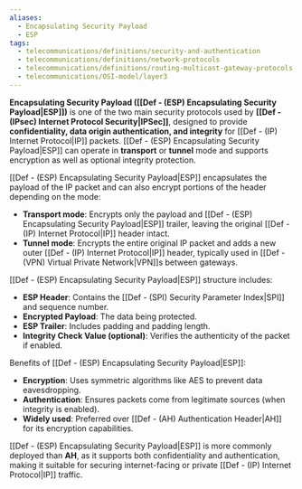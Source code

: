 ```yaml
---
aliases:
  - Encapsulating Security Payload
  - ESP
tags:
  - telecommunications/definitions/security-and-authentication
  - telecommunications/definitions/network-protocols
  - telecommunications/definitions/routing-multicast-gateway-protocols
  - telecommunications/OSI-model/layer3
---
```


**Encapsulating Security Payload ([[Def - (ESP) Encapsulating Security Payload|ESP]])** is one of the two main security protocols used by **[[Def - (IPsec) Internet Protocol Security|IPSec]]**, designed to provide **confidentiality, data origin authentication, and integrity** for [[Def - (IP) Internet Protocol|IP]] packets. [[Def - (ESP) Encapsulating Security Payload|ESP]] can operate in **transport** or **tunnel** mode and supports encryption as well as optional integrity protection.

[[Def - (ESP) Encapsulating Security Payload|ESP]] encapsulates the payload of the IP packet and can also encrypt portions of the header depending on the mode:
- **Transport mode**: Encrypts only the payload and [[Def - (ESP) Encapsulating Security Payload|ESP]] trailer, leaving the original [[Def - (IP) Internet Protocol|IP]] header intact.
- **Tunnel mode**: Encrypts the entire original IP packet and adds a new outer [[Def - (IP) Internet Protocol|IP]] header, typically used in [[Def - (VPN) Virtual Private Network|VPN]]s between gateways.

[[Def - (ESP) Encapsulating Security Payload|ESP]] structure includes:
- **ESP Header**: Contains the [[Def - (SPI) Security Parameter Index|SPI]] and sequence number.
- **Encrypted Payload**: The data being protected.
- **ESP Trailer**: Includes padding and padding length.
- **Integrity Check Value (optional)**: Verifies the authenticity of the packet if enabled.

Benefits of [[Def - (ESP) Encapsulating Security Payload|ESP]]:
- **Encryption**: Uses symmetric algorithms like AES to prevent data eavesdropping.
- **Authentication**: Ensures packets come from legitimate sources (when integrity is enabled).
- **Widely used**: Preferred over [[Def - (AH) Authentication Header|AH]] for its encryption capabilities.

[[Def - (ESP) Encapsulating Security Payload|ESP]] is more commonly deployed than **AH**, as it supports both confidentiality and authentication, making it suitable for securing internet-facing or private [[Def - (IP) Internet Protocol|IP]] traffic.
